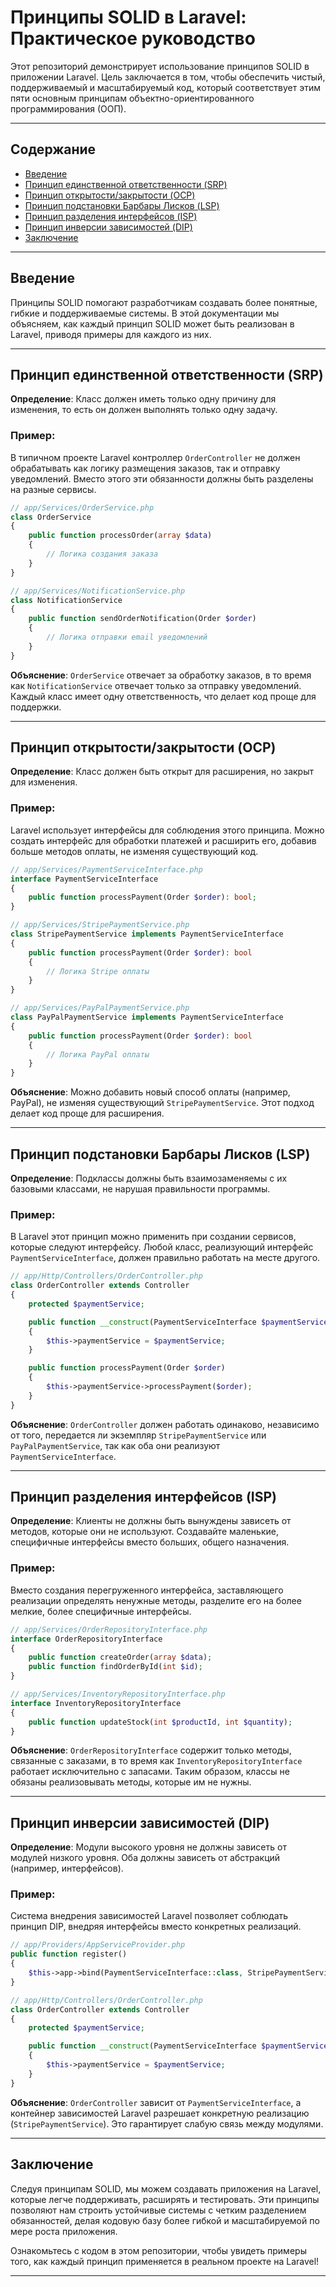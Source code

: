 
# Принципы SOLID в Laravel: Практическое руководство

Этот репозиторий демонстрирует использование принципов SOLID в приложении Laravel. Цель заключается в том, чтобы обеспечить чистый, поддерживаемый и масштабируемый код, который соответствует этим пяти основным принципам объектно-ориентированного программирования (ООП).

---

## Содержание

- [Введение](#введение)
- [Принцип единственной ответственности (SRP)](#принцип-единственной-ответственности-srp)
- [Принцип открытости/закрытости (OCP)](#принцип-открытостизакрытости-ocp)
- [Принцип подстановки Барбары Лисков (LSP)](#принцип-подстановки-барбары-лисков-lsp)
- [Принцип разделения интерфейсов (ISP)](#принцип-разделения-интерфейсов-isp)
- [Принцип инверсии зависимостей (DIP)](#принцип-инверсии-зависимостей-dip)
- [Заключение](#заключение)

---

## Введение

Принципы SOLID помогают разработчикам создавать более понятные, гибкие и поддерживаемые системы. В этой документации мы объясняем, как каждый принцип SOLID может быть реализован в Laravel, приводя примеры для каждого из них.

---

## Принцип единственной ответственности (SRP)

**Определение**: Класс должен иметь только одну причину для изменения, то есть он должен выполнять только одну задачу.

### Пример:

В типичном проекте Laravel контроллер `OrderController` не должен обрабатывать как логику размещения заказов, так и отправку уведомлений. Вместо этого эти обязанности должны быть разделены на разные сервисы.

```php
// app/Services/OrderService.php
class OrderService
{
    public function processOrder(array $data)
    {
        // Логика создания заказа
    }
}

// app/Services/NotificationService.php
class NotificationService
{
    public function sendOrderNotification(Order $order)
    {
        // Логика отправки email уведомлений
    }
}
```

**Объяснение**: `OrderService` отвечает за обработку заказов, в то время как `NotificationService` отвечает только за отправку уведомлений. Каждый класс имеет одну ответственность, что делает код проще для поддержки.

---

## Принцип открытости/закрытости (OCP)

**Определение**: Класс должен быть открыт для расширения, но закрыт для изменения.

### Пример:

Laravel использует интерфейсы для соблюдения этого принципа. Можно создать интерфейс для обработки платежей и расширить его, добавив больше методов оплаты, не изменяя существующий код.

```php
// app/Services/PaymentServiceInterface.php
interface PaymentServiceInterface
{
    public function processPayment(Order $order): bool;
}

// app/Services/StripePaymentService.php
class StripePaymentService implements PaymentServiceInterface
{
    public function processPayment(Order $order): bool
    {
        // Логика Stripe оплаты
    }
}

// app/Services/PayPalPaymentService.php
class PayPalPaymentService implements PaymentServiceInterface
{
    public function processPayment(Order $order): bool
    {
        // Логика PayPal оплаты
    }
}
```

**Объяснение**: Можно добавить новый способ оплаты (например, PayPal), не изменяя существующий `StripePaymentService`. Этот подход делает код проще для расширения.

---

## Принцип подстановки Барбары Лисков (LSP)

**Определение**: Подклассы должны быть взаимозаменяемы с их базовыми классами, не нарушая правильности программы.

### Пример:

В Laravel этот принцип можно применить при создании сервисов, которые следуют интерфейсу. Любой класс, реализующий интерфейс `PaymentServiceInterface`, должен правильно работать на месте другого.

```php
// app/Http/Controllers/OrderController.php
class OrderController extends Controller
{
    protected $paymentService;

    public function __construct(PaymentServiceInterface $paymentService)
    {
        $this->paymentService = $paymentService;
    }

    public function processPayment(Order $order)
    {
        $this->paymentService->processPayment($order);
    }
}
```

**Объяснение**: `OrderController` должен работать одинаково, независимо от того, передается ли экземпляр `StripePaymentService` или `PayPalPaymentService`, так как оба они реализуют `PaymentServiceInterface`.

---

## Принцип разделения интерфейсов (ISP)

**Определение**: Клиенты не должны быть вынуждены зависеть от методов, которые они не используют. Создавайте маленькие, специфичные интерфейсы вместо больших, общего назначения.

### Пример:

Вместо создания перегруженного интерфейса, заставляющего реализации определять ненужные методы, разделите его на более мелкие, более специфичные интерфейсы.

```php
// app/Services/OrderRepositoryInterface.php
interface OrderRepositoryInterface
{
    public function createOrder(array $data);
    public function findOrderById(int $id);
}

// app/Services/InventoryRepositoryInterface.php
interface InventoryRepositoryInterface
{
    public function updateStock(int $productId, int $quantity);
}
```

**Объяснение**: `OrderRepositoryInterface` содержит только методы, связанные с заказами, в то время как `InventoryRepositoryInterface` работает исключительно с запасами. Таким образом, классы не обязаны реализовывать методы, которые им не нужны.

---

## Принцип инверсии зависимостей (DIP)

**Определение**: Модули высокого уровня не должны зависеть от модулей низкого уровня. Оба должны зависеть от абстракций (например, интерфейсов).

### Пример:

Система внедрения зависимостей Laravel позволяет соблюдать принцип DIP, внедряя интерфейсы вместо конкретных реализаций.

```php
// app/Providers/AppServiceProvider.php
public function register()
{
    $this->app->bind(PaymentServiceInterface::class, StripePaymentService::class);
}

// app/Http/Controllers/OrderController.php
class OrderController extends Controller
{
    protected $paymentService;

    public function __construct(PaymentServiceInterface $paymentService)
    {
        $this->paymentService = $paymentService;
    }
}
```

**Объяснение**: `OrderController` зависит от `PaymentServiceInterface`, а контейнер зависимостей Laravel разрешает конкретную реализацию (`StripePaymentService`). Это гарантирует слабую связь между модулями.

---

## Заключение

Следуя принципам SOLID, мы можем создавать приложения на Laravel, которые легче поддерживать, расширять и тестировать. Эти принципы позволяют нам строить устойчивые системы с четким разделением обязанностей, делая кодовую базу более гибкой и масштабируемой по мере роста приложения.

Ознакомьтесь с кодом в этом репозитории, чтобы увидеть примеры того, как каждый принцип применяется в реальном проекте на Laravel!

---
